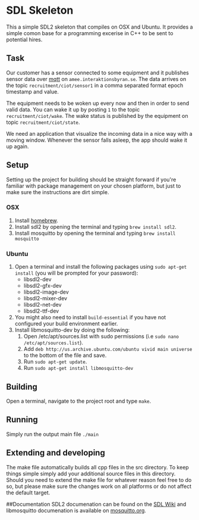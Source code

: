 # SDL Skeleton
This a simple SDL2 skeleton that compiles on OSX and Ubuntu. It provides a simple comon base for a programming excerise in C++ to be sent to potential hires. 

## Task
Our customer has a sensor connected to some equipment and it publishes sensor data over [mqtt](http://mqtt.org) on `amee.interaktionsbyran.se`. The data arrives on the topic `recruitment/ciot/sensor1` in a comma separated format epoch timestamp and value.

The equipment needs to be woken up every now and then in order to send valid data. You can wake it up by posting `1` to the topic `recruitment/ciot/wake`. The wake status is published by the equipment on topic `recruitment/ciot/state`.

We need an application that visualize the incoming data in a nice way with a moving window. Whenever the sensor falls asleep, the app should wake it up again.

## Setup
Setting up the project for building should be straight forward if you're familiar with package management on your chosen platform, but just to make sure the instructions are dirt simple.

### OSX
1. Install [homebrew](http://brew.sh/).
2. Install sdl2 by opening the terminal and typing `brew install sdl2`.
3. Install mosquitto by opening the terminal and typing `brew install mosquitto`

### Ubuntu
1. Open a terminal and install the following packages using `sudo apt-get install` (you will be prompted for your password):
	* libsdl2-dev
	* libsdl2-gfx-dev
	* libsdl2-image-dev
	* libsdl2-mixer-dev
	* libsdl2-net-dev
	* libsdl2-ttf-dev
2. You might also need to install `build-essential` if you have not configured your build environment earlier.
3. Install libmosquitto-dev by doing the following:
	1. Open /etc/apt/sources.list with sudo permissions (i.e `sudo nano /etc/apt/sources.list`).
	2. Add `deb http://us.archive.ubuntu.com/ubuntu vivid main universe` to the bottom of the file and save.
	3. Run `sudo apt-get update`.
	4. Run `sudo apt-get install libmosquitto-dev`

## Building
Open a terminal, navigate to the project root and type `make`.

## Running
Simply run the output main file `./main`

## Extending and developing
The make file automatically builds all cpp files in the src directory. To keep things simple simply add your additional source files in this directory. Should you need to extend the make file for whatever reason feel free to do so, but please make sure the changes work on all platforms or do not affect the default target.

##Documentation 
SDL2 documenation can be found on the [SDL Wiki](https://wiki.libsdl.org/) and libmosquitto documenation is available on [mosquitto.org](http://mosquitto.org/api/files/mosquitto-h.html).
